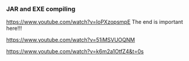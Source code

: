 ### JAR and EXE compiling
https://www.youtube.com/watch?v=IoPXzopsmpE
The end is important here!!!

https://www.youtube.com/watch?v=51iMSVUOQNM

https://www.youtube.com/watch?v=k6m2a1OtfZ4&t=0s